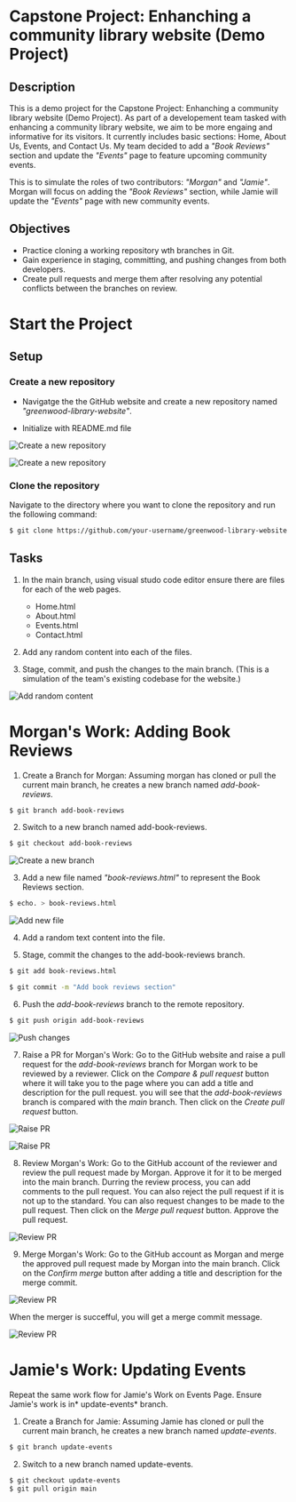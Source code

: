 # Capstone Project: Enhanching a community library website (Demo Project)

## Description

This is a demo project for the Capstone Project: Enhanching a community library website (Demo Project). As part of a developement team tasked with enhancing a community library website, we aim to be more engaing and informative for its visitors. It currently includes basic sections: Home, About Us, Events, and Contact Us. My team decided to add a *"Book Reviews"* section and update the *"Events"* page to feature upcoming community events.

This is to simulate the roles of two contributors: *"Morgan"* and *"Jamie"*. Morgan will focus on adding the *"Book Reviews"* section, while Jamie will update the *"Events"* page with new community events.

## Objectives

- Practice cloning a working repository wth branches in Git.
- Gain experience in staging, committing, and pushing changes from both developers.
- Create pull requests and merge them after resolving any potential conflicts between the branches on review.

# Start the Project

## Setup



### Create a new repository

- Navigatge the the GitHub website and create a new repository named *"greenwood-library-website"*.

- Initialize with README.md file

![Create a new repository](../img/1.create-new-repo.png)

![Create a new repository](../img/1.2.name-repo.png)

### Clone the repository

 Navigate to the directory where you want to clone the repository and run the following command:

```bash
$ git clone https://github.com/your-username/greenwood-library-website.git
```

## Tasks

1. In the main branch, using visual studo code editor ensure there are files for each of the web pages.
    - Home.html
    - About.html
    - Events.html
    - Contact.html

2. Add any random content into each of the files.

3. Stage, commit, and push the changes to the main branch. (This is a simulation of the team's existing codebase for the website.)

![Add random content](../img/6.initial-code-base.png)

# Morgan's Work: Adding Book Reviews

1. Create a Branch for Morgan: Assuming morgan has cloned or pull the current main branch, he creates a new branch named *add-book-reviews*.

```bash
$ git branch add-book-reviews
```

2. Switch to a new branch named add-book-reviews.

```bash
$ git checkout add-book-reviews
```

![Create a new branch](../img/7.add-book-review-branch.png)

3. Add a new file named *"book-reviews.html"* to represent the Book Reviews section.

```bash
$ echo. > book-reviews.html
```

![Add new file](../img/8.create-book-review-file.png)

4. Add a random text content into the file.

5. Stage, commit the changes to the add-book-reviews branch.
```bash
$ git add book-reviews.html
```

```bash
$ git commit -m "Add book reviews section"
```
6. Push the *add-book-reviews* branch to the remote repository.
```bash
$ git push origin add-book-reviews
```

![Push changes](../img/11.git-push-book-reviews-section-to-origin.png)

7. Raise a PR for Morgan's Work: Go to the GitHub website and raise a pull request for the *add-book-reviews* branch for Morgan work to be reviewed by a reviewer. Click on the *Compare & pull request* button where it will take you to the page where you can add a title and description for the pull request. you will see that the *add-book-reviews* branch is compared with the *main* branch. Then click on the *Create pull request* button.

![Raise PR](../img/12.github-pull-request.png)

![Raise PR](../img/13.request-review-of-pull-request%20befor%20merge.png)


8. Review Morgan's Work: Go to the GitHub account of the reviewer and review the pull request made by Morgan. Approve it for it to be merged into the main branch. Durring the review process, you can add comments to the pull request. You can also reject the pull request if it is not up to the standard. You can also request changes to be made to the pull request. Then click on the *Merge pull request* button. Approve the pull request.

![Review PR](../img/14.review%20process.png)

9. Merge Morgan's Work: Go to the GitHub account as Morgan and merge the approved pull request made by Morgan into the main branch. Click on the *Confirm merge* button after adding a title and description for the merge commit.

![Review PR](../img/15.confirm-merge.png)

When the merger is succefful, you will get a merge commit message.

![Review PR](../img/15.merge-successful.png)

# Jamie's Work: Updating Events

Repeat the same work flow for Jamie's Work on Events Page. Ensure Jamie's work is in* update-events* branch.

1. Create a Branch for Jamie: Assuming Jamie has cloned or pull the current main branch, he creates a new branch named *update-events*.

```bash
$ git branch update-events
```

2. Switch to a new branch named update-events.

```bash
$ git checkout update-events
$ git pull origin main
```